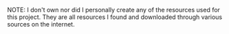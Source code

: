 NOTE:
I don't own nor did I personally create any of the resources used for this project. 
They are all resources I found and downloaded through various sources on the internet.
